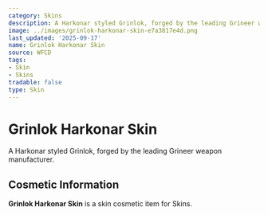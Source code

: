 ```yaml
---
category: Skins
description: A Harkonar styled Grinlok, forged by the leading Grineer weapon manufacturer.
image: ../images/grinlok-harkonar-skin-e7a3817e4d.png
last_updated: '2025-09-17'
name: Grinlok Harkonar Skin
source: WFCD
tags:
- Skin
- Skins
tradable: false
type: Skin
---
```


# Grinlok Harkonar Skin

A Harkonar styled Grinlok, forged by the leading Grineer weapon manufacturer.

## Cosmetic Information

**Grinlok Harkonar Skin** is a skin cosmetic item for Skins.

